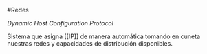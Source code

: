 #Redes 

*Dynamic Host Configuration Protocol*

Sistema que asigna [[IP]] de manera automática tomando en cuneta nuestras redes y capacidades de distribución disponibles.